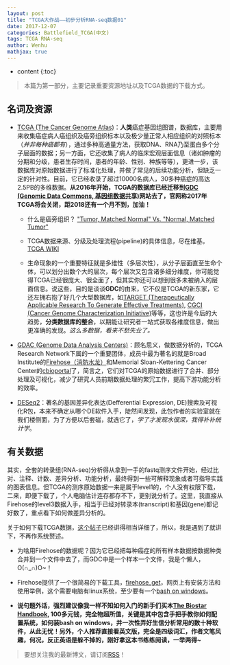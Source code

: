 ```yaml
---
layout: post
title: "TCGA大作战——初步分析RNA-seq数据01"
date: 2017-12-07
categories: Battlefield_TCGA(中文)
tags: TCGA RNA-seq
author: Wenhu
mathjax: true
---
```


* content
{:toc}

> 本篇为第一部分，主要记录重要资源地址以及TCGA数据的下载方式。

## 名词及资源

* [TCGA (The Cancer Genome Atlas)](https://cancergenome.nih.gov/)：**人类**癌症基因组图谱，数据库，主要用来收集癌症病人癌组织及癌旁组织标本以及极少量正常人相应组织的对照标本（*并非每种癌都有*），通过多种高通量方法，获取DNA、RNA乃至蛋白多个分子层面的数据；另一方面，它还收集了病人的临床宏观层面信息（诸如肿瘤的分期和分级，患者生存时间，患者的年龄、性别、种族等等），更进一步，该数据库对原始数据进行了标准化处理，并做了常见的后续功能分析，但缺乏一定的针对性。目前，它已经收录了超过10000名病人，30多种癌症的高达2.5PB的多维数据。**从2016年开始，TCGA的数据库已经迁移到[GDC (Genomic Data Commons, 基因组数据共享)](https://gdc.cancer.gov/)网站去了，官网称2017年TCGA将会关闭，距2018还有一个月不到，加油！**




    + 什么是癌旁组织？ ["Tumor, Matched Normal" Vs. "Normal, Matched Tumor"](https://www.biostars.org/p/86929/)
    
    + TCGA数据来源、分级及处理流程(pipeline)的具体信息，尽在维基。 [TCGA WIKI](https://wiki.nci.nih.gov/display/TCGA/TCGA+Wiki+Home)
    
    + 生命现象的一个重要特征就是多维性（多层次性），从分子层面直至生命个体，可以划分出数个大的层次，每个层次又包含诸多细分维度，你可能觉得TCGA已经很庞大、很全面了，但其实你还可以想到很多未被纳入的层面信息。说这些，目的是谈谈**GDC**的由来，它不仅是TCGA的新东家，它还左拥右抱了好几个大型数据库，如[TARGET (Therapeutically Applicable Research To Generate Effective Treatments)](https://ocg.cancer.gov/programs/target), [CGCI (Cancer Genome Characterization Initiative)](https://ocg.cancer.gov/programs/cgci)等等，这也许是今后的大趋势，**分类数据库的整合**，以期能让研究者一站式获取各维度信息，做出更准确的发现。*这么多数据，看来不愁失业了。*
    
* [GDAC (Genome Data Analysis Centers)](https://cancergenome.nih.gov/abouttcga/overview/howitworks/dataanalysiscenters)：顾名思义，做数据分析的，TCGA Research Network下属的一个重要团体，成员中最为著名的就是Broad Institute的[Firehose（消防水龙）](http://firebrowse.org/)和Memorial Sloan-Kettering Cancer Center的[cbioportal](http://www.cbioportal.org/)了，简言之，它们对TCGA的原始数据进行了合并、部分处理及可视化，减少了研究人员前期数据处理的繁冗工作，提高下游功能分析的效率。

* [DESeq2](https://bioconductor.org/packages/release/bioc/html/DESeq2.html)：著名的基因差异化表达(Defferential Expression, DE)搜索及可视化R包，本来不确定从哪个DE软件入手，陡然间发现，此包作者的实验室就在我们楼侧面，为了方便以后套磁，就选它了，*学了才发现水很深，我得补补统计学*。

## 有关数据

其实，全套的转录组(RNA-seq)分析得从拿到一手的fastq测序文件开始，经过比对、注释、计数、差异分析、功能分析，最终得到一些可解释现象或者可指导实践的图表信息。但TCGA的测序原始数据一来是属于level1的，个人没有权限下载，二来，即便下载了，个人电脑估计连存都存不下，更别说分析了。这里，我直接从Firehose的level3数据入手，相当于已经对转录本(transcript)和基因(gene)都记好数了，重点看下如何做差异分析的。

关于如何下载TCGA数据，[这个帖子](http://www.biotrainee.com:8080/forum.php?mod=viewthread&tid=1696#lastpost)已经讲得相当详细了，所以，我是遇到了就讲下，不再作系统赘述。

* 为啥用Firehose的数据呢？因为它已经把每种癌症的所有样本数据按数据种类合并到一个文件中去了，而GDC中是一个样本一个文件，我是个懒人，O(∩_∩)O~！

* Firehose提供了一个很简易的下载工具，[firehose_get](https://confluence.broadinstitute.org/display/GDAC/Download)，网页上有安装方法和使用举例，这个需要电脑有linux系统，至少要有一个[bash on windows](https://docs.microsoft.com/en-us/windows/wsl/about)。

* **说句题外话，强烈建议像我一样不知如何入门的新手们买本[The Biostar Handbook](https://www.biostarhandbook.com/), 100多元钱，完全物超所值，关键是其中包含手把手教你如何配置系统，如何装bash on windows，并一次性弄好生信分析常用的数十种软件，从此无忧！另外，个人推荐直接看英文版，完全是四级词汇，作者文笔风趣，何况，反正英语是躲不掉的，刚好拿这本书练练阅读，一举两得~**

> 要想关注我的最新博文，请订阅[RSS](http://bioinfostar.com/feed.xml)！
